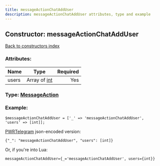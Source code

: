 ```yaml
---
title: messageActionChatAddUser
description: messageActionChatAddUser attributes, type and example
---
```

## Constructor: messageActionChatAddUser  
[Back to constructors index](index.md)



### Attributes:

| Name     |    Type       | Required |
|----------|:-------------:|---------:|
|users|Array of [int](../types/int.md) | Yes|



### Type: [MessageAction](../types/MessageAction.md)


### Example:

```
$messageActionChatAddUser = ['_' => 'messageActionChatAddUser', 'users' => [int]];
```  

[PWRTelegram](https://pwrtelegram.xyz) json-encoded version:

```
{"_": "messageActionChatAddUser", "users": [int]}
```


Or, if you're into Lua:  


```
messageActionChatAddUser={_='messageActionChatAddUser', users={int}}

```


